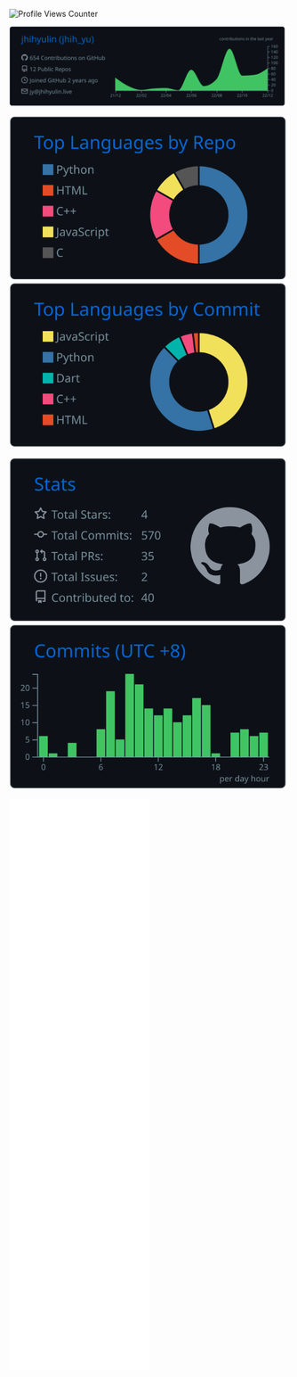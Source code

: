 ![Profile Views Counter](https://komarev.com/ghpvc/?username=jhihyulin&color=brightgreen&style=for-the-badge)

![](/profile-summary-card-output/github_dark/0-profile-details.svg)

![](/profile-summary-card-output/github_dark/1-repos-per-language.svg)![](/profile-summary-card-output/github_dark/2-most-commit-language.svg)

![](/profile-summary-card-output/github_dark/3-stats.svg)![](/profile-summary-card-output/github_dark/4-productive-time.svg)

![Metrics Graph](/github-metrics.svg)
